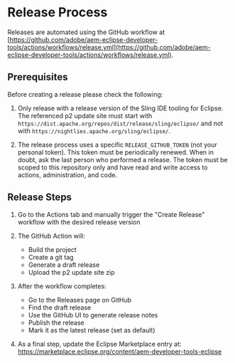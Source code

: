# Release Process

Releases are automated using the GitHub workflow at [https://github.com/adobe/aem-eclipse-developer-tools/actions/workflows/release.yml](https://github.com/adobe/aem-eclipse-developer-tools/actions/workflows/release.yml).

## Prerequisites

Before creating a release please check the following:

1. Only release with a release version of the Sling IDE tooling for Eclipse. The referenced p2 update site must start with `https://dist.apache.org/repos/dist/release/sling/eclipse/` and not with `https://nightlies.apache.org/sling/eclipse/`.

2. The release process uses a specific `RELEASE_GITHUB_TOKEN` (not your personal token). This token must be periodically renewed. When in doubt, ask the last person who performed a release. The token must be scoped to this repository only and have read and write access to actions, administration, and code.

## Release Steps

1. Go to the Actions tab and manually trigger the "Create Release" workflow with the desired release version

2. The GitHub Action will:
   - Build the project
   - Create a git tag
   - Generate a draft release
   - Upload the p2 update site zip

3. After the workflow completes:
   - Go to the Releases page on GitHub
   - Find the draft release
   - Use the GitHub UI to generate release notes
   - Publish the release
   - Mark it as the latest release (set as default)

4. As a final step, update the Eclipse Marketplace entry at:
   https://marketplace.eclipse.org/content/aem-developer-tools-eclipse
